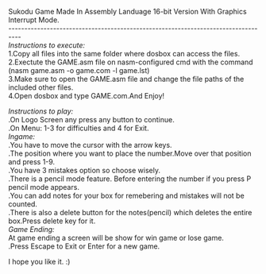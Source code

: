 Sukodu Game Made In Assembly Landuage 16-bit Version With Graphics Interrupt Mode.<br>
----------------------------------------------------------------------------------<br>
*Instructions to execute:*<br>
1.Copy all files into the same folder where dosbox can access the files.<br>
2.Exectute the GAME.asm file on nasm-configured cmd with the command  (nasm game.asm -o game.com -l game.lst)<br>
3.Make sure to open the GAME.asm file and change the file paths of the included other files.<br>
4.Open dosbox and type GAME.com.And Enjoy!<br>

*Instructions to play:*<br>
.On Logo Screen any press any button to continue.<br>
.On Menu: 1-3 for difficulties and 4 for Exit.<br>
*Ingame:*<br>
.You have to move the cursor with the arrow keys.<br>
.The position where you want to place the number.Move over that position and press 1-9.<br>
.You have 3 mistakes option so choose wisely.<br>
.There is a pencil mode feature. Before entering the number if you press P pencil mode appears.<br>
.You can add notes for your box for remebering and mistakes will not be counted.<br>
.There is also a delete button for the notes(pencil) which deletes the entire box.Press delete key for it.<br>
*Game Ending:*<br>
At game ending a screen will be show for win game or lose game.<br>
.Press Escape to Exit or Enter for a new game.<br>

I hope you like it. :)


